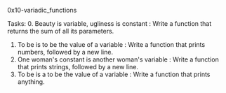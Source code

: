 0x10-variadic_functions

Tasks:
0. Beauty is variable, ugliness is constant : Write a function that returns the sum of all its parameters.
1. To be is to be the value of a variable : Write a function that prints numbers, followed by a new line.
2. One woman's constant is another woman's variable : Write a function that prints strings, followed by a new line.
3. To be is a to be the value of a variable : Write a function that prints anything.


